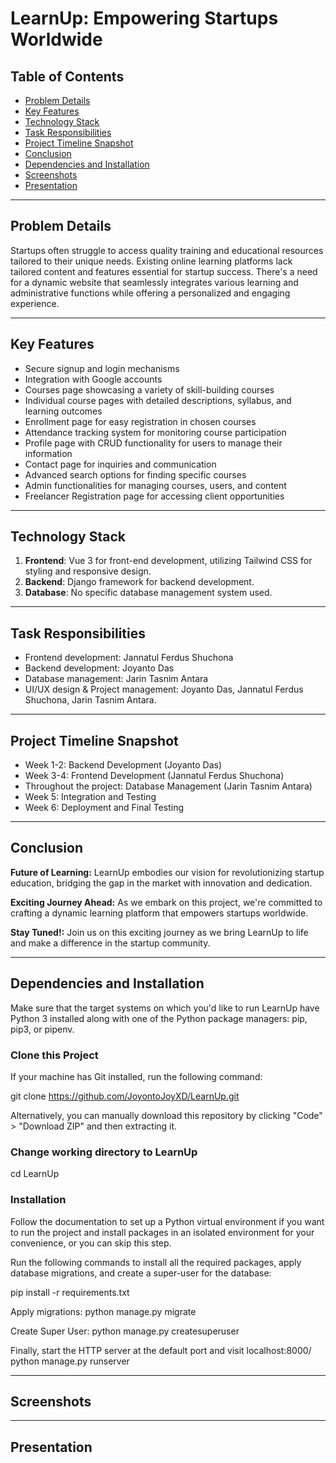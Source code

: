 
# LearnUp: Empowering Startups Worldwide

## Table of Contents

- [Problem Details](#problem-details)
- [Key Features](#key-features)
- [Technology Stack](#technology-stack)
- [Task Responsibilities](#task-responsibilities)
- [Project Timeline Snapshot](#project-timeline-snapshot)
- [Conclusion](#conclusion)
- [Dependencies and Installation](#dependencies-and-installation)
- [Screenshots](#screenshots)
- [Presentation](#presentation)

---

## Problem Details

Startups often struggle to access quality training and educational resources tailored to their unique needs. Existing online learning platforms lack tailored content and features essential for startup success. There's a need for a dynamic website that seamlessly integrates various learning and administrative functions while offering a personalized and engaging experience.

---

## Key Features

- Secure signup and login mechanisms
- Integration with Google accounts
- Courses page showcasing a variety of skill-building courses
- Individual course pages with detailed descriptions, syllabus, and learning outcomes
- Enrollment page for easy registration in chosen courses
- Attendance tracking system for monitoring course participation
- Profile page with CRUD functionality for users to manage their information
- Contact page for inquiries and communication
- Advanced search options for finding specific courses
- Admin functionalities for managing courses, users, and content
- Freelancer Registration page for accessing client opportunities

---

## Technology Stack

1. **Frontend**: Vue 3 for front-end development, utilizing Tailwind CSS for styling and responsive design.
2. **Backend**: Django framework for backend development.
3. **Database**: No specific database management system used.

---

## Task Responsibilities

- Frontend development: Jannatul Ferdus Shuchona
- Backend development: Joyanto Das
- Database management: Jarin Tasnim Antara
- UI/UX design & Project management: Joyanto Das, Jannatul Ferdus Shuchona, Jarin Tasnim Antara.

---

## Project Timeline Snapshot

- Week 1-2: Backend Development (Joyanto Das)
- Week 3-4: Frontend Development (Jannatul Ferdus Shuchona)
- Throughout the project: Database Management (Jarin Tasnim Antara)
- Week 5: Integration and Testing
- Week 6: Deployment and Final Testing

---

## Conclusion

**Future of Learning:** LearnUp embodies our vision for revolutionizing startup education, bridging the gap in the market with innovation and dedication.

**Exciting Journey Ahead:** As we embark on this project, we're committed to crafting a dynamic learning platform that empowers startups worldwide.

**Stay Tuned!:** Join us on this exciting journey as we bring LearnUp to life and make a difference in the startup community.

---

## Dependencies and Installation

Make sure that the target systems on which you'd like to run LearnUp have Python 3 installed along with one of the Python package managers: pip, pip3, or pipenv.

### Clone this Project

If your machine has Git installed, run the following command:

git clone https://github.com/JoyontoJoyXD/LearnUp.git

Alternatively, you can manually download this repository by clicking "Code" > "Download ZIP" and then extracting it.

### Change working directory to LearnUp

cd LearnUp

### Installation

Follow the documentation to set up a Python virtual environment if you want to run the project and install packages in an isolated environment for your convenience, or you can skip this step.

Run the following commands to install all the required packages, apply database migrations, and create a super-user for the database:

pip install -r requirements.txt

Apply migrations:
python manage.py migrate

Create Super User:
python manage.py createsuperuser

Finally, start the HTTP server at the default port and visit localhost:8000/
python manage.py runserver


---

## Screenshots

---

## Presentation






